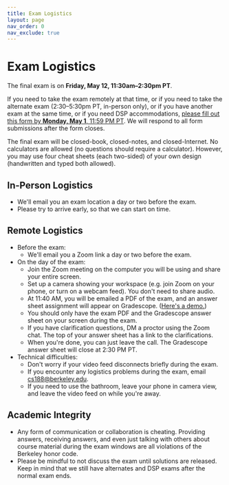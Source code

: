 ```yaml
---
title: Exam Logistics
layout: page
nav_order: 0
nav_exclude: true
---
```


# Exam Logistics

The final exam is on **Friday, May 12, 11:30am–2:30pm PT**.

If you need to take the exam remotely at that time, or if you need to take the alternate exam (2:30–5:30pm PT, in-person only), or if you have another exam at the same time, or if you need DSP accommodations, [please fill out this form by **Monday, May 1**, 11:59 PM PT](https://docs.google.com/forms/d/e/1FAIpQLSeEPHlZaASe4VWPv0qKP2T3D4kzEWhKoVC1RwAVGfNNUdBYZg/viewform). We will respond to all form submissions after the form closes.

<!--We sent out room assignments on Saturday, March 4, 1:00 PM PT. Email cs188@berkeley.edu if you need to change anything, or if you didn't receive a room assignment.-->

<!--The midterm covers the following topics: Search, Logic, CSPs, Games, and MDPs. These were covered in: Lectures 1-12, Notes 1-12, Discussions 1-6, Projects 1-4, and Homeworks 1-5 (first part of HW5 only; questions in scope are labeled on the homework).-->

The final exam will be closed-book, closed-notes, and closed-Internet. No calculators are allowed (no questions should require a calculator). However, you may use four cheat sheets (each two-sided) of your own design (handwritten and typed both allowed).

## In-Person Logistics

- We'll email you an exam location a day or two before the exam.
- Please try to arrive early, so that we can start on time.

## Remote Logistics

- Before the exam:
    - We'll email you a Zoom link a day or two before the exam.
- On the day of the exam:
    - Join the Zoom meeting on the computer you will be using and share your entire screen.
    - Set up a camera showing your workspace (e.g. join Zoom on your phone, or turn on a webcam feed). You don't need to share audio.
    - At 11:40 AM, you will be emailed a PDF of the exam, and an answer sheet assignment will appear on Gradescope. ([Here's a demo.](https://www.gradescope.com/courses/483556/assignments/2721721))
    - You should only have the exam PDF and the Gradescope answer sheet on your screen during the exam.
    - If you have clarification questions, DM a proctor using the Zoom chat. The top of your answer sheet has a link to the clarifications.
    - When you're done, you can just leave the call. The Gradescope answer sheet will close at 2:30 PM PT.
- Technical difficulties:
    - Don't worry if your video feed disconnects briefly during the exam.
    - If you encounter any logistics problems during the exam, email cs188@berkeley.edu.
    - If you need to use the bathroom, leave your phone in camera view, and leave the video feed on while you're away.

## Academic Integrity

- Any form of communication or collaboration is cheating. Providing answers, receiving answers, and even just talking with others about course material during the exam windows are all violations of the Berkeley honor code.
- Please be mindful to not discuss the exam until solutions are released. Keep in mind that we still have alternates and DSP exams after the normal exam ends.
